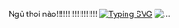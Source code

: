 Ngủ thoi nào!!!!!!!!!!!!!!!!!!
[![Typing SVG](https://readme-typing-svg.herokuapp.com?font=arima&pause=1000&color=F031F7&background=76FFCC00&center=true&width=435&lines=KIEU+GIA+THINH)](https://git.io/typing-svg)
![...](https://media3.giphy.com/media/v1.Y2lkPTc5MGI3NjExamhoenNtZXFpNzFvY2JyZmFlZWR4NHE5ZTdvY2cwaHk3bmp2ZDZ6cyZlcD12MV9pbnRlcm5hbF9naWZfYnlfaWQmY3Q9Zw/2xu5zpSV3oqKcCSZ49/giphy.gif)
